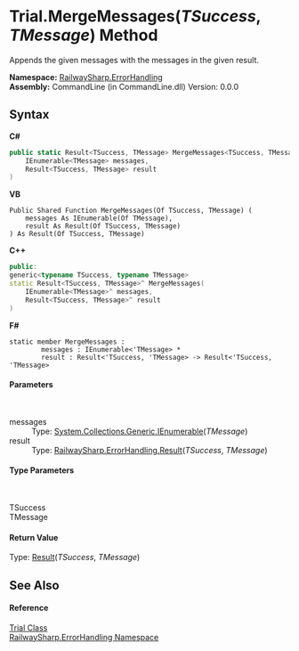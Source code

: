 # Trial.MergeMessages(*TSuccess*, *TMessage*) Method 
 

Appends the given messages with the messages in the given result.

**Namespace:**&nbsp;<a href="N_RailwaySharp_ErrorHandling">RailwaySharp.ErrorHandling</a><br />**Assembly:**&nbsp;CommandLine (in CommandLine.dll) Version: 0.0.0

## Syntax

**C#**<br />
``` C#
public static Result<TSuccess, TMessage> MergeMessages<TSuccess, TMessage>(
	IEnumerable<TMessage> messages,
	Result<TSuccess, TMessage> result
)

```

**VB**<br />
``` VB
Public Shared Function MergeMessages(Of TSuccess, TMessage) ( 
	messages As IEnumerable(Of TMessage),
	result As Result(Of TSuccess, TMessage)
) As Result(Of TSuccess, TMessage)
```

**C++**<br />
``` C++
public:
generic<typename TSuccess, typename TMessage>
static Result<TSuccess, TMessage>^ MergeMessages(
	IEnumerable<TMessage>^ messages, 
	Result<TSuccess, TMessage>^ result
)
```

**F#**<br />
``` F#
static member MergeMessages : 
        messages : IEnumerable<'TMessage> * 
        result : Result<'TSuccess, 'TMessage> -> Result<'TSuccess, 'TMessage> 

```


#### Parameters
&nbsp;<dl><dt>messages</dt><dd>Type: <a href="https://docs.microsoft.com/dotnet/api/system.collections.generic.ienumerable-1" target="_blank">System.Collections.Generic.IEnumerable</a>(*TMessage*)<br /></dd><dt>result</dt><dd>Type: <a href="T_RailwaySharp_ErrorHandling_Result_2">RailwaySharp.ErrorHandling.Result</a>(*TSuccess*, *TMessage*)<br /></dd></dl>

#### Type Parameters
&nbsp;<dl><dt>TSuccess</dt><dd /><dt>TMessage</dt><dd /></dl>

#### Return Value
Type: <a href="T_RailwaySharp_ErrorHandling_Result_2">Result</a>(*TSuccess*, *TMessage*)

## See Also


#### Reference
<a href="T_RailwaySharp_ErrorHandling_Trial">Trial Class</a><br /><a href="N_RailwaySharp_ErrorHandling">RailwaySharp.ErrorHandling Namespace</a><br />